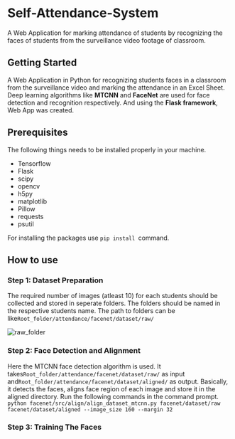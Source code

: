 # Self-Attendance-System
A Web Application for marking attendance of students by recognizing the faces of students from the surveillance video footage of classroom.
## Getting Started
A Web Application in Python for recognizing students faces in a classroom from the surveillance video and marking the attendance in an Excel Sheet. Deep learning algorithms like **MTCNN** and **FaceNet** are used for face detection and recognition respectively. And using the **Flask framework**, Web App was created.
## Prerequisites
The following things needs to be installed properly in your machine.
- Tensorflow
- Flask
- scipy
- opencv
- h5py
- matplotlib
- Pillow
- requests
- psutil

For installing the packages use ```pip install ```command.
## How to use
### Step 1: Dataset Preparation
The required number of images (atleast 10) for each students should be collected and stored in seperate folders. The folders should be named in the respective students name. The path to folders can be like```Root_folder/attendance/facenet/dataset/raw/```

![raw_folder](https://user-images.githubusercontent.com/26355166/55208071-c2048880-5202-11e9-883a-b1d6f2d5ee61.png)
### Step 2: Face Detection and Alignment
Here the MTCNN face detection algorithm is used. It takes```Root_folder/attendance/facenet/dataset/raw/``` as input and```Root_folder/attendance/facenet/dataset/aligned/``` as output. Basically, it detects the faces, aligns face region of each image and store it in the aligned directory.
Run the following commands in the command prompt.
```python facenet/src/align/align_dataset_mtcnn.py facenet/dataset/raw facenet/dataset/aligned --image_size 160 --margin 32```
### Step 3: Training The Faces


